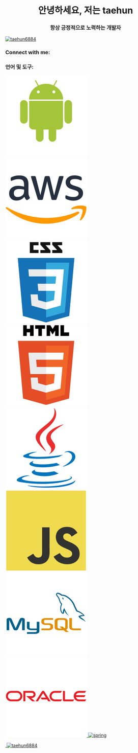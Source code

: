 <h1 align="center">안녕하세요, 저는 taehun</h1><h3 align="center">항상 긍정적으로 노력하는 개발자</h3><p align="left"> <a href="https://github.com/ryo-ma/github-profile-trophy"><img src="https://github-profile-trophy.vercel.app/?username=taehun6884" alt="taehun6884" /></a> </p><h3 align="left">Connect with me:</h3><p align="left">






</p 👋 >

<h3 align="left">언어 및 도구:</h3>
<p align="left"> <a href="https://developer.android.com" target="_blank" rel="noreferrer"> <img src="https://raw.githubusercontent.com/devicons/devicon/master/icons/android/android-original-wordmark.svg" alt="android" 너비="40" 높이="40"/> </ᅡ> <a href="https://aws.amazon.com" target="_blank" rel="noreferrer"> <img src="https://raw.githubusercontent.com/devicons/devicon/master/icons/amazonwebservices/amazonwebservices-original-wordmark.svg" alt="aws" 너비="40" 높이="40"/> </ᅡ> <a href="https://www.w3schools.com/css/" target="_blank" rel="noreferrer"> <img src="https://raw.githubusercontent.com/devicons/devicon/master/icons/css3/css3-original-wordmark.svg" alt="css3" 너비="40" 높이="40"/> </ᅡ> <a href="https://www.w3.org/html/" target="_blank" rel="noreferrer"> <img src="https://raw.githubusercontent.com/devicons/devicon/master/icons/html5/html5-original-wordmark.svg" alt="html5" 너비="40" 높이="40"/> </ᅡ> <a href="https://www.java.com" target="_blank" rel="noreferrer"> <img src="https://raw.githubusercontent.com/devicons/devicon/master/icons/java/java-original.svg" alt="java" 너비="40" 높이="40"/> </ᅡ> <a href="https://developer.mozilla.org/en-US/docs/Web/JavaScript" target="_blank" rel="noreferrer"> <img src="https://raw.githubusercontent.com/devicons/devicon/master/icons/javascript/javascript-original.svg" alt="javascript" 너비="40" 높이="40"/> </ᅡ> <a href="https://www.mysql.com/" target="_blank" rel="noreferrer"> <img src="https://raw.githubusercontent.com/devicons/devicon/master/icons/mysql/mysql-original-wordmark.svg" alt="mysql" 너비="40" 높이 ="40"/> </ᅡ> <a href="https://www.oracle.com/" target="_blank" rel="noreferrer"입니다> <img src="https://raw.githubusercontent.com/devicons/devicon/master/icons/oracle/oracle-original.svg" alt="oracle" 너비="40" 높이="40"/> </ᅡ> <a href="https://spring.io/" target="_blank" rel="noreferrer"> <img src="https://www.vectorlogo.zone/logos/springio/springio-icon.svg" alt="spring" 너비="40" height="40"/> </ᅡ> </p>

<p>&nbsp;<img align="center" src="https://github-readme-stats.vercel.app/api?username=taehun6884&show_icons=true&locale=en" alt="taehun6884" /></p>
